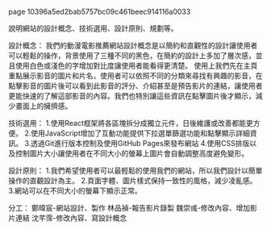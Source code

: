 page 10396a5ed2bab5757bc09c461beec914116a0033

說明網站的設計概念、技術選用、設計原則、規劃等。

設計概念：
我們的動漫電影推薦網站設計概念是以簡約和直觀性的設計讓使用者可以輕鬆的操作，背景使用了三種不同的黑色，在簡約的設計上多加了層次感，並且使用白色或淺色的字增加對比度讓使用者能看得更清楚。
使用上我們先在主頁重點展示影音的圖片和片名，使用者可以依照不同的分類來尋找有興趣的影音，在點擊影音的圖片後可以看到此影音的評分、介紹甚至是預告影片的連結，讓使用者更能快速的了解這部影音的內容。我們也特別讓這些資訊在點擊圖片後才顯示，減少畫面上的擁擠感。

技術選用：
1.使用React框架將各區塊拆分成獨立元件，日後維護或改善都能更方便。
2.使用JavaScript增加了互動功能提供下拉選單篩選功能和點擊顯示詳細資訊。
3.透過Git進行版本控制及使用GitHub Pages來發布網站
4.使用CSS排版以及控制圖片大小讓使用者在不同大小的螢幕上圖片會自動調整高度避免變形。

設計原則：
1.我們希望使用者可以最輕鬆的使用我們的網站，所以我們設計以簡單操作的直觀設計為主。
2.頁面字體、圖片樣式保持一致性的風格，減少凌亂感。
3.網站可以在不同大小的螢幕下顯示正常。

分工：
鄭暐宸-網站設計、製作
林品禎-報告影片錄製
魏崇彧-修改內容、增加影片連結
沈芊霈-修改內容、寫設計概念

